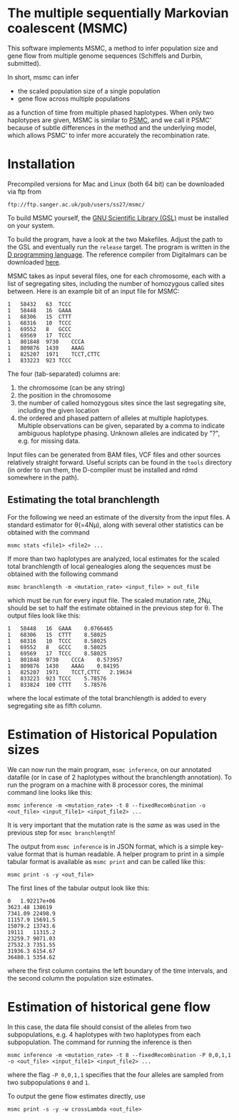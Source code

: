 # The multiple sequentially Markovian coalescent (MSMC)

This software implements MSMC, a method to infer population size and gene flow from multiple genome sequences (Schiffels and Durbin, submitted).

In short, msmc can infer

* the scaled population size of a single population
* gene flow across multiple populations

as a function of time from multiple phased haplotypes. When only two haplotypes are given, MSMC is similar to [PSMC](http://github.com/lh3/psmc), and we call it PSMC' because of subtle differences in the method and the underlying model, which allows PSMC' to infer more accurately the recombination rate.

# Installation

Precompiled versions for Mac and Linux (both 64 bit) can be downloaded via ftp from

    ftp://ftp.sanger.ac.uk/pub/users/ss27/msmc/

To build MSMC yourself, the [GNU Scientific Library (GSL)](http://www.gnu.org/software/gsl/) must be installed on your system.

To build the program, have a look at the two Makefiles. Adjust the path to the GSL and eventually run the `release` target. The program is written in the [D programming language](http://dlang.org). The reference compiler from Digitalmars can be downloaded [here](http://dlang.org/download.html).

MSMC takes as input several files, one for each chromosome, each with a list of segregating sites, including the number of homozygous called sites between. Here is an example bit of an input file for MSMC:

    1   58432	63	TCCC
    1   58448	16	GAAA
    1	68306	15	CTTT
    1	68316	10	TCCC
    1	69552	8	GCCC
    1	69569	17	TCCC
    1	801848	9730	CCCA
    1	809876	1430	AAAG
    1	825207	1971	TCCT,CTTC
    1	833223	923	TCCC

The four (tab-separated) columns are:

1. the chromosome (can be any string)
2. the position in the chromosome
3. the number of called homozygous sites since the last segregating site, including the given location
4. the ordered and phased pattern of alleles at multiple haplotypes. Multiple observations can be given, separated by a comma to indicate ambiguous haplotype phasing. Unknown alleles are indicated by "?", e.g. for missing data.

Input files can be generated from BAM files, VCF files and other sources relatively straight forward. Useful scripts can be found in the `tools` directory (in order to run them, the D-compiler must be installed and rdmd somewhere in the path). 

## Estimating the total branchlength

For the following we need an estimate of the diversity from the input files. A standard estimator for θ(=4Nµ), along with several other statistics can be obtained with the command

    msmc stats <file1> <file2> ...

If more than two haplotypes are analyzed, local estimates for the scaled total branchlength of local genealogies along the sequences must be obtained with the following command

    msmc branchlength -m <mutation_rate> <input_file> > out_file

which must be run for every input file. The scaled mutation rate, 2Nµ, should be set to half the estimate obtained in the previous step for θ. The output files look like this:

    1   58448	16	GAAA	0.0766465
    1	68306	15	CTTT	8.58025
    1	68316	10	TCCC	8.58025
    1	69552	8	GCCC	8.58025
    1	69569	17	TCCC	8.58025
    1	801848	9730	CCCA	0.573957
    1	809876	1430	AAAG	0.84195
    1	825207	1971	TCCT,CTTC	2.19634
    1	833223	923	TCCC	5.78576
    1	833824	100	CTTT	5.78576

where the local estimate of the total branchlength is added to every segregating site as fifth column.

# Estimation of Historical Population sizes

We can now run the main program, `msmc inference`, on our annotated datafile (or in case of 2 haplotypes without the branchlength annotation). To run the program on a machine with 8 processor cores, the minimal command line looks like this:

    msmc inference -m <mutation_rate> -t 8 --fixedRecombination -o <out_file> <input_file1> <input_file2> ...

It is very important that the mutation rate is the _same_ as was used in the previous step for `msmc branchlength`!

The output from `msmc inference` is in JSON format, which is a simple key-value format that is human readable. A helper program to print in a simple tabular format is available as `msmc print` and can be called like this:

    msmc print -s -y <out_file>

The first lines of the tabular output look like this:

    0	1.92217e+06
    3623.48	138619
    7341.09	22498.9
    11157.9	15691.5
    15079.2	13743.6
    19111	11315.2
    23259.7	9071.03
    27532.3	7351.55
    31936.3	6154.67
    36480.1	5354.62

where the first column contains the left boundary of the time intervals, and the second column the population size estimates.

# Estimation of historical gene flow

In this case, the data file should consist of the alleles from two subpopulations, e.g. 4 haplotypes with two haplotypes from each subpopulation. The command for running the inference is then

    msmc inference -m <mutation_rate> -t 8 --fixedRecombination -P 0,0,1,1 -o <out_file> <input_file1> <input_file2> ...

where the flag `-P 0,0,1,1` specifies that the four alleles are sampled from two subpopulations `0` and `1`.

To output the gene flow estimates directly, use

    msmc print -s -y -w crossLambda <out_file>

